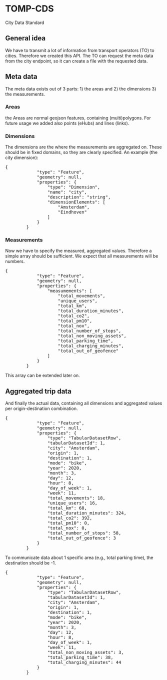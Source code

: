 # TOMP-CDS
City Data Standard

## General idea
We have to transmit a lot of information from transport operators (TO) to cities. Therefore we created this API. The TO can request the meta data from the city endpoint, so it can create a file with the requested data.

## Meta data
The meta data exists out of 3 parts: 1) the areas and 2) the dimensions 3) the measurements.

### Areas
the Areas are normal geojson features, containing (multi)polygons. For future usage we added also points (eHubs) and lines (links).

### Dimensions
The dimensions are the where the measurements are aggregated on. These should be in fixed domains, so they are clearly specified. An example (the city dimension):
<pre>
{
			"type": "Feature",
			"geometry": null,
			"properties": {
				"type": "Dimension",
				"name": "city",
				"description": "string",
				"dimensionElements": [
					"Amsterdam",
					"Eindhoven"
				]
			}
		}
</pre>
### Measurements
Now we have to specify the measured, aggregated values. Therefore a simple array should be sufficient. We expect that all measurements will be numbers.
<pre>
{
			"type": "Feature",
			"geometry": null,
			"properties": {
				"measumements": [
					"total_movements",
					"unique_users",
					"total_km",
					"total_duration_minutes",
					"total_co2",
					"total_pm10",
					"total_nox",
					"total_number_of_stops",
					"total_non_moving_assets",
					"total_parking_time",
					"total_charging_minutes",
					"total_out_of_geofence"
				]
			}
		}
</pre>
This array can be extended later on.

## Aggregated trip data
And finally the actual data, containing all dimensions and aggregated values per origin-destination combination.
<pre>
{
			"type": "Feature",
			"geometry": null,
			"properties": {
				"type": "TabularDatasetRow",
				"tabularDatasetId": 1,
				"city": "Amsterdam",
				"origin": 1,
				"destination": 1,
				"mode": "bike",
				"year": 2020,
				"month": 3,
				"day": 12,
				"hour": 8,
				"day_of_week": 1,
				"week": 11,
				"total_movements": 18,
				"unique_users": 16,
				"total_km": 68,
				"total_duration_minutes": 324,
				"total_co2": 392,
				"total_pm10": 0,
				"total_nox": 0,
				"total_number_of_stops": 58,
				"total_out_of_geofence": 3
			}
		}
</pre>

To communicate data about 1 specific area (e.g., total parking time), the destination should be -1.
<pre>
{
			"type": "Feature",
			"geometry": null,
			"properties": {
				"type": "TabularDatasetRow",
				"tabularDatasetId": 1,
				"city": "Amsterdam",
				"origin": 1,
				"destination": 1,
				"mode": "bike",
				"year": 2020,
				"month": 3,
				"day": 12,
				"hour": 8,
				"day_of_week": 1,
				"week": 11,
				"total_non_moving_assets": 3,
				"total_parking_time": 38,
				"total_charging_minutes": 44
			}
		}
</pre>
